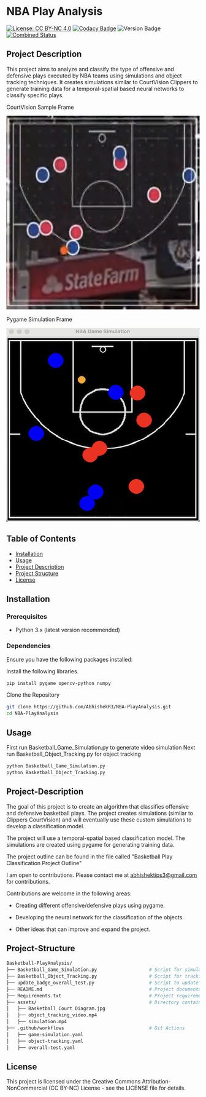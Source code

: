 # NBA Play Analysis

[![License: CC BY-NC 4.0](https://img.shields.io/badge/License-CC%20BY--NC%204.0-blue.svg)](https://creativecommons.org/licenses/by-nc/4.0/)
[![Codacy Badge](https://app.codacy.com/project/badge/Grade/caa2d542ea8e47b597b3712cbc4236cb)](https://app.codacy.com/gh/AbhishekR3/Basketball-PlayAnalysis/dashboard?utm_source=gh&utm_medium=referral&utm_content=&utm_campaign=Badge_grade)
![Version Badge](https://img.shields.io/badge/version-0.3.2-orange)
[![Combined Status](https://img.shields.io/endpoint?url=https://gist.githubusercontent.com/AbhishekR3/8cd877c3426a17132649c9c3d3a9e8b0/raw/badge.json)](https://github.com/AbhishekR3/Basketball-PlayAnalysis/actions)

## Project Description

This project aims to analyze and classify the type of offensive and defensive plays executed by NBA teams using simulations and object tracking techniques. It creates simulations similar to CourtVision Clippers to generate training data for a temporal-spatial based neural networks to classify specific plays.

CourtVision Sample Frame

![CourtVision Sample Frame](https://github.com/AbhishekR3/Basketball-PlayAnalysis/blob/main/assets/Clippers%20CourtVision.png)

Pygame Simulation Frame

![Simulation Sample Frame](https://github.com/AbhishekR3/Basketball-PlayAnalysis/blob/main/assets/Basketball%20Simulation%20Image.png)

## Table of Contents

- [Installation](#installation)
- [Usage](#usage)
- [Project Description](#project-description)
- [Project Structure](#project-structure)
- [License](#license)

## Installation

### Prerequisites

- Python 3.x (latest version recommended)

### Dependencies

Ensure you have the following packages installed:

Install the following libraries.
```bash
pip install pygame opencv-python numpy
```

Clone the Repository
```bash
git clone https://github.com/AbhishekR3/NBA-PlayAnalysis.git
cd NBA-PlayAnalysis
```

## Usage

First run Basketball_Game_Simulation.py to generate video simulation
Next run Basketball_Object_Tracking.py for object tracking

```bash
python Basketball_Game_Simulation.py
python Basketball_Object_Tracking.py
```

## Project-Description

The goal of this project is to create an algorithm that classifies offensive and defensive basketball plays. The project creates simulations (similar to Clippers CourtVision) and will eventually use these custom simulations to develop a classification model.

The project will use a temporal-spatial based classification model. The simulations are created using pygame for generating training data.

The project outline can be found in the file called "Basketball Play Classification Project Outline"

I am open to contributions. Please contact me at <abhishektips3@gmail.com> for contributions. 

Contributions are welcome in the following areas:

- Creating different offensive/defensive plays using pygame.

- Developing the neural network for the classification of the objects.

- Other ideas that can improve and expand the project.

## Project-Structure

```bash
Basketball-PlayAnalysis/
├── Basketball_Game_Simulation.py                   # Script for simulating basketball games
├── Basketball_Object_Tracking.py                   # Script for tracking objects in the simulation
├── update_badge_overall_test.py                    # Script to update CI/CD pipeline badge
├── README.md                                       # Project documentation
├── Requirements.txt                                # Project requirements
├── assets/                                         # Directory containing images and diagrams
│   ├── Basketball Court Diagram.jpg
│   ├── object_tracking_video.mp4
│   ├── simulation.mp4
├── .github/workflows                               # Git Actions
│   ├── game-simulation.yaml
│   ├── object-tracking.yaml
│   ├── overall-test.yaml
```

## License

This project is licensed under the Creative Commons Attribution-NonCommercial (CC BY-NC) License - see the LICENSE file for details.